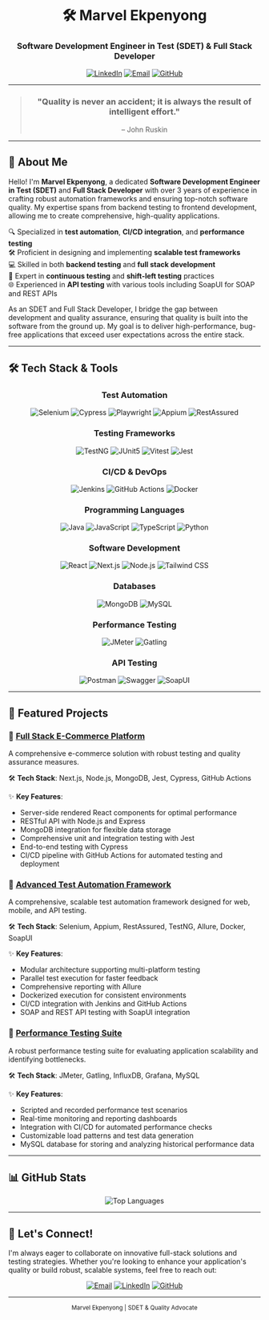 <div align="center">
  <h1>🛠️ Marvel Ekpenyong</h1>
  <h3>Software Development Engineer in Test (SDET) & Full Stack Developer</h3>
  
  [![LinkedIn](https://img.shields.io/badge/LinkedIn-0A66C2?style=for-the-badge&logo=linkedin&logoColor=white)](https://www.linkedin.com/in/marvelekpenyong/)
  [![Email](https://img.shields.io/badge/Email-EA4335?style=for-the-badge&logo=gmail&logoColor=white)](mailto:marvelekpenyong@gmail.com)
  [![GitHub](https://img.shields.io/badge/GitHub-181717?style=for-the-badge&logo=github&logoColor=white)](https://github.com/marvoe1)
</div>

---

<div align="center">
  <blockquote>
    <h3>"Quality is never an accident; it is always the result of intelligent effort."</h3>
    <p>– John Ruskin</p>
  </blockquote>
</div>

---

## 🚀 About Me

Hello! I'm **Marvel Ekpenyong**, a dedicated **Software Development Engineer in Test (SDET)** and **Full Stack Developer** with over 3 years of experience in crafting robust automation frameworks and ensuring top-notch software quality. My expertise spans from backend testing to frontend development, allowing me to create comprehensive, high-quality applications.

🔍 Specialized in **test automation**, **CI/CD integration**, and **performance testing**<br/>
🛠️ Proficient in designing and implementing **scalable test frameworks**<br/>
💻 Skilled in both **backend testing** and **full stack development**<br/>
🔄 Expert in **continuous testing** and **shift-left testing** practices<br/>
🌐 Experienced in **API testing** with various tools including SoapUI for SOAP and REST APIs<br/>

As an SDET and Full Stack Developer, I bridge the gap between development and quality assurance, ensuring that quality is built into the software from the ground up. My goal is to deliver high-performance, bug-free applications that exceed user expectations across the entire stack.

---

## 🛠️ Tech Stack & Tools

<div align="center">

### Test Automation
![Selenium](https://img.shields.io/badge/Selenium-43B02A?style=for-the-badge&logo=selenium&logoColor=white)
![Cypress](https://img.shields.io/badge/Cypress-17202C?style=for-the-badge&logo=cypress&logoColor=white)
![Playwright](https://img.shields.io/badge/Playwright-45ba4b?style=for-the-badge&logo=playwright&logoColor=white)
![Appium](https://img.shields.io/badge/Appium-663399?style=for-the-badge&logo=appium&logoColor=white)
![RestAssured](https://img.shields.io/badge/RestAssured-43B02A?style=for-the-badge&logo=java&logoColor=white)

### Testing Frameworks
![TestNG](https://img.shields.io/badge/TestNG-007ACC?style=for-the-badge&logo=testing-library&logoColor=white)
![JUnit5](https://img.shields.io/badge/JUnit5-25A162?style=for-the-badge&logo=junit5&logoColor=white)
![Vitest](https://img.shields.io/badge/Vitest-6E9F18?style=for-the-badge&logo=vitest&logoColor=white)
![Jest](https://img.shields.io/badge/Jest-C21325?style=for-the-badge&logo=jest&logoColor=white)

### CI/CD & DevOps
![Jenkins](https://img.shields.io/badge/Jenkins-D24939?style=for-the-badge&logo=jenkins&logoColor=white)
![GitHub Actions](https://img.shields.io/badge/GitHub_Actions-2088FF?style=for-the-badge&logo=github-actions&logoColor=white)
![Docker](https://img.shields.io/badge/Docker-2496ED?style=for-the-badge&logo=docker&logoColor=white)

### Programming Languages
![Java](https://img.shields.io/badge/Java-007396?style=for-the-badge&logo=java&logoColor=white)
![JavaScript](https://img.shields.io/badge/JavaScript-F7DF1E?style=for-the-badge&logo=javascript&logoColor=black)
![TypeScript](https://img.shields.io/badge/TypeScript-3178C6?style=for-the-badge&logo=typescript&logoColor=white)
![Python](https://img.shields.io/badge/Python-3776AB?style=for-the-badge&logo=python&logoColor=white)

### Software Development
![React](https://img.shields.io/badge/React-61DAFB?style=for-the-badge&logo=react&logoColor=black)
![Next.js](https://img.shields.io/badge/Next.js-000000?style=for-the-badge&logo=next.js&logoColor=white)
![Node.js](https://img.shields.io/badge/Node.js-339933?style=for-the-badge&logo=node.js&logoColor=white)
![Tailwind CSS](https://img.shields.io/badge/Tailwind_CSS-38B2AC?style=for-the-badge&logo=tailwind-css&logoColor=white)

### Databases
![MongoDB](https://img.shields.io/badge/MongoDB-47A248?style=for-the-badge&logo=mongodb&logoColor=white)
![MySQL](https://img.shields.io/badge/MySQL-4479A1?style=for-the-badge&logo=mysql&logoColor=white)

### Performance Testing
![JMeter](https://img.shields.io/badge/JMeter-D22128?style=for-the-badge&logo=apache-jmeter&logoColor=white)
![Gatling](https://img.shields.io/badge/Gatling-FF9E2A?style=for-the-badge&logo=gatling&logoColor=white)

### API Testing
![Postman](https://img.shields.io/badge/Postman-FF6C37?style=for-the-badge&logo=postman&logoColor=white)
![Swagger](https://img.shields.io/badge/Swagger-85EA2D?style=for-the-badge&logo=swagger&logoColor=black)
![SoapUI](https://img.shields.io/badge/SoapUI-FCDC00?style=for-the-badge&logo=soapui&logoColor=black)

</div>

---

## 🌟 Featured Projects

### 🔗 [Full Stack E-Commerce Platform](https://github.com/username/ecommerce-platform)

A comprehensive e-commerce solution with robust testing and quality assurance measures.

🛠️ **Tech Stack**: Next.js, Node.js, MongoDB, Jest, Cypress, GitHub Actions

✨ **Key Features**:
- Server-side rendered React components for optimal performance
- RESTful API with Node.js and Express
- MongoDB integration for flexible data storage
- Comprehensive unit and integration testing with Jest
- End-to-end testing with Cypress
- CI/CD pipeline with GitHub Actions for automated testing and deployment

### 🔗 [Advanced Test Automation Framework](https://github.com/username/advanced-test-framework)

A comprehensive, scalable test automation framework designed for web, mobile, and API testing.

🛠️ **Tech Stack**: Selenium, Appium, RestAssured, TestNG, Allure, Docker, SoapUI

✨ **Key Features**:
- Modular architecture supporting multi-platform testing
- Parallel test execution for faster feedback
- Comprehensive reporting with Allure
- Dockerized execution for consistent environments
- CI/CD integration with Jenkins and GitHub Actions
- SOAP and REST API testing with SoapUI integration

### 🔗 [Performance Testing Suite](https://github.com/username/performance-testing-suite)

A robust performance testing suite for evaluating application scalability and identifying bottlenecks.

🛠️ **Tech Stack**: JMeter, Gatling, InfluxDB, Grafana, MySQL

✨ **Key Features**:
- Scripted and recorded performance test scenarios
- Real-time monitoring and reporting dashboards
- Integration with CI/CD for automated performance checks
- Customizable load patterns and test data generation
- MySQL database for storing and analyzing historical performance data

---

## 📊 GitHub Stats

<div align="center">
  <img src="https://github-readme-stats.vercel.app/api/top-langs/?username=marvoe1&layout=compact&theme=radical" alt="Top Languages" />
</div>

---

## 🤝 Let's Connect!

I'm always eager to collaborate on innovative full-stack solutions and testing strategies. Whether you're looking to enhance your application's quality or build robust, scalable systems, feel free to reach out:

<div align="center">

[![Email](https://img.shields.io/badge/Email-marvelekpenyong@gmail.com-EA4335?style=for-the-badge&logo=gmail&logoColor=white)](mailto:marvelekpenyong@gmail.com)
[![LinkedIn](https://img.shields.io/badge/LinkedIn-Marvel_Ekpenyong-0A66C2?style=for-the-badge&logo=linkedin&logoColor=white)](https://www.linkedin.com/in/marvel-ekpenyong/)
[![GitHub](https://img.shields.io/badge/GitHub-marvoe1-181717?style=for-the-badge&logo=github&logoColor=white)](https://github.com/marvoe1)

</div>

---

<div align="center">
  <sub>Marvel Ekpenyong | SDET & Quality Advocate</sub>
</div>
